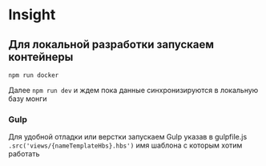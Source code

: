 # Insight

## Для локальной разработки запускаем контейнеры

`npm run docker`

Далее `npm run dev` и ждем пока данные синхронизируются в локальную базу монги

### Gulp

Для удобной отладки или верстки запускаем Gulp указав в gulpfile.js `.src('views/{nameTemplateHbs}.hbs')` имя шаблона c которым хотим работать
